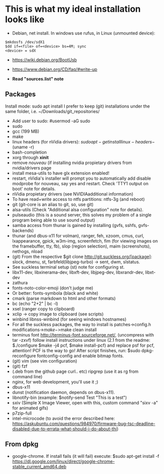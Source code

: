 # This is what my ideal installation looks like

* Debian, net install. In windows use rufus, in Linux (unmounted device):

```
$mkdosfs /dev/sdX1
$dd if=<file> of=<device> bs=4M; sync
<device> = sdX
```

* https://wiki.debian.org/BootUsb
* https://www.debian.org/CD/faq/#write-up 

* **Read "sources.list" note**

## Packages

Install mode: sudo apt install
I prefer to keep (git) installations under the same folder, i.e. ~/Downloads/git_repositories/

* Add user to sudo: #usermod -aG sudo <user>
* sudo
* gcc (199 MB)
* make
* linux headers (for nVidia drivers): $sudo apt-get install linux-headers-$(uname -r)
* bash-completion
* xorg through **xinit**
* remove *nouveau* (if installing nvidia propietary drivers from nvidia/drivers page
* install mesa-utils to have glx extension enabled!
* restart, nVidia's installer will prompt you to automatically add disable modprobe for nouveau, say yes and restart. Check 'TTY1 output on boot' note for details.
* nVidia propietary drivers (see NVIDIAadditional information)
* To have read+write access to ntfs partitions: ntfs-3g (and reboot)
* git (git-core is an alias to git, so, use git)
* alsa-utils (Check "Additional alsa configuration" note for details).
* pulseaudio (this is a sound server, this solves my problem of a single program being able to use sound output)
* samba access from thunar is gained by installing (gvfs, sshfs, gvfs-backends)
* thunar (and dbus-x11 for volman), ranger, feh, xzoom, cmus, curl, lxappearance, gpick, w3m-img, screenfetch, fim (for viewing images on the framebuffer, tty, fb), slop (region selection), maim (screenshots), nethogs, nload
* (git) From the respective $git clone http://git.suckless.org/[package]: slock, dmenu, st, farbfeld(libjpeg-turbo) -> sent, dwm, slstatus.
* See suckless terminal setup (st) note for configuring st.
* libx11-dev, libxinerama-dev, libxft-dev, libjpeg-dev, libxrandr-dev, libxt-dev
* zathura
* fonts-noto-color-emoji (don't judge me)
* Or better: fonts-symbola (black and white)
* cmark (parse markdown to html and other formats)
* bc (echo "2+2" | bc -l)
* xsel (ranger copy to clipboard)
* xclip -> copy image to clipboard (see scripts)
* winbind libnss-winbind (for seeing windows hostnames)
* For all the suckless packages, the way to install is patches->config.h modifications->$make->$make clean install
* terminus font http://terminus-font.sourceforge.net/, (uncompress with tar -zxvf) follow install instructions under linux (2.1 from the readme: $./configure $make -j4 pcf, $make install-pcf) and replace psf for pcf, attention! PCF is the way to go! After script finishes, run: $sudo dpkg-reconfigure fontconfig-config and enable bitmap fonts.
* (git) vim (see vim configuration)
* (git) fzf
* (.deb from the github page curl.. etc) ripgrep (use it as rg from command line)
* nginx, for web development, you'll use it ;)
* dbus-x11
* dunst (notification daemon, depends on dbus-x11).
* libnotify-bin (example: $notify-send Test "This is a test")
* sxiv (Simple X Image Viewer, open with this, custom command "sixv -a" for animated gifs)
* p7zip-full
* intel-microcode (to avoid the error described here: https://askubuntu.com/questions/984970/firmware-bug-tsc-deadline-disabled-due-to-errata-what-should-i-do-about-thi)

## From dpkg

* google-chrome. If install fails (it will fail) execute: $sudo apt-get install -f
https://dl.google.com/linux/direct/google-chrome-stable_current_amd64.deb

